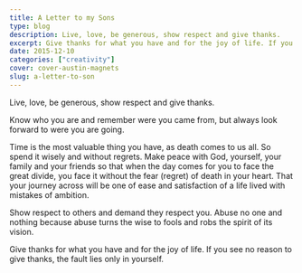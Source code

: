 ```yaml
---
title: A Letter to my Sons
type: blog
description: Live, love, be generous, show respect and give thanks.
excerpt: Give thanks for what you have and for the joy of life. If you see no reason to give thanks, the fault lies only in yourself.
date: 2015-12-10
categories: ["creativity"]
cover: cover-austin-magnets
slug: a-letter-to-son
---
```


Live, love, be generous, show respect and give thanks.

Know who you are and remember were you came from, but always look forward to were you are going.

Time is the most valuable thing you have, as death comes to us all. So spend it wisely and without regrets. Make peace with God, yourself, your family and your friends so that when the day comes for you to face the great divide, you face it without the fear (regret) of death in your heart. That your journey across will be one of ease and satisfaction of a life lived with mistakes of ambition.

Show respect to others and demand they respect you. Abuse no one and nothing because abuse turns the wise to fools and robs the spirit of its vision.

Give thanks for what you have and for the joy of life. If you see no reason to give thanks, the fault lies only in yourself.
